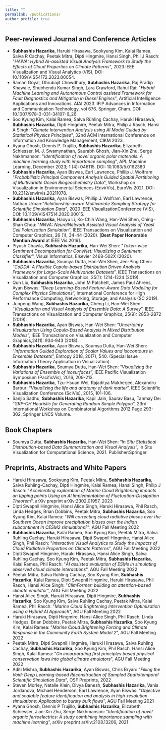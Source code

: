```yaml
---
title: ""
permalink: /publications/
author_profile: true
---
```

Peer-reviewed Journal and Conference Articles
------
- **Subhashis Hazarika**, Haruki Hirasawa, Sookyung Kim, Kalai Ramea, Salva R Cachay, Peetak Mitra, Dipti Hingmire, Hansi Singh, Phil J Rasch: "_HAiVA: Hybrid AI-assisted Visual Analysis Framework to Study the Effects of Cloud Properties on Climate Patterns_", 2023 IEEE Visualization and Visual Analytics (VIS), DOI: 10.1109/VIS54172.2023.00054.
- Raman Goyal, Dhrubajit Chowdhury, **Subhashis Hazarika**, Raj Pradip Khawale, Shubhendu Kumar Singh, Lara Crawford, Rahul Rai: "_Hybrid Machine Learning and Autonomous Control assisted Framework for Fault Diagnostics and Mitigation in Diesel Engines_", Artificial Intelligence Applications and Innovations. AIAI 2023. IFIP Advances in Information and Communication Technology, vol 676. Springer, Cham. DOI: 10.1007/978-3-031-34107-6_26
- Soo Kyung Kim, Kalai Ramea, Salva Rühling Cachay, Haruki Hirasawa, **Subhashis Hazarika**, Dipti Hingmire, Peetak Mitra, Philip J Rasch, Hansi A Singh: "_Climate Intervention Analysis using AI Model Guided by Statistical Physics Principles_", 32nd ACM International Conference on Information and Knowledge Management, CIKM 2023.
- Ayana Ghosh, Dennis P. Trujillo, **Subhashis Hazarika**, Elizabeth Schiesser, M. J. Swamynathan, Saurabh Ghosh, Jian-Xin Zhu, Serge Nakhmanson: "_Identification of novel organic polar materials: A machine learning study with importance sampling_", APL Machine Learning, December 2023; 1 (4): 046115. DOI: 10.1063/5.0162380
- **Subhashis Hazarika**, Ayan Biswas, Earl Lawrence, Phillip J. Wolfram: "_Probabilistic Principal Component Analysis Guided Spatial Partitioning of Multivariate Ocean Biogeochemistry Data_", Workshop on Visualization in Environmental Sciences (EnvirVis), EuroVis 2021, DOI: 10.2312/envirvis.20211078.
- **Subhashis Hazarika**, Ayan Biswas, Phillip J. Wolfram, Earl Lawrence, Nathan Urban:"_Relationship-aware Multivariate Sampling Strategy for Scientific Simulation Data_", 2020 IEEE VisualizationConference (VIS), DOI: 10.1109/VIS47514.2020.00015.
- **Subhashis Hazarika**, Haoyu Li, Ko-Chih Wang, Han-Wei Shen, Ching-Shan Chou: "_NNVA: NeuralNetwork Assisted Visual Analysis of Yeast Cell Polarization Simulation_", IEEE Transactions on Visualization and Computer Graphics, 26 (1), 34-44 (2020). \[**Best Paper Honorable Mention Award** at IEEE Vis 2019\].
- Piyush Chawla, **Subhashis Hazarika**, Han-Wei Shen: "_Token-wise Sentiment Decomposition for ConvNet: Visualizing a Sentiment Classifier_", Visual Informatics, Elsevier 2468-502X (2020).
- **Subhashis Hazarika**, Soumya Dutta, Han-Wei Shen, Jen-Ping Chen: “_CoDDA: A Flexible Copula-based Distribution Driven Analysis Framework for Large-Scale Multivariate Datasets_”, IEEE Transactions on Visualization and Computer Graphics, 25(1): 1214-1224 (2019).
- Qun Liu, **Subhashis Hazarika**, John M Patchett, James Paul Ahrens, Ayan Biswas: “_Deep Learning-Based Feature-Aware Data Modeling for Complex Physics Simulations_”, International Conference for High Performance Computing, Networking, Storage, and Analysis (SC 2019).
- Junpeng Wang, **Subhashis Hazarika**, Cheng Li, Han-Wei Shen: “_Visualization and Visual Analysis of Ensemble Data: A Survey_”, IEEE Transactions on Visualization and Computer Graphics, 25(9): 2853-2872 (2019).
- **Subhashis Hazarika**, Ayan Biswas, Han-Wei Shen: “_Uncertainty Visualization Using Copula-Based Analysis in Mixed Distribution Models_”, IEEE Transactions on Visualization and Computer Graphics,24(1): 934-943 (2018).
- **Subhashis Hazarika**, Ayan Biswas, Soumya Dutta, Han-Wei Shen: “_Information Guided Exploration of Scalar Values and Isocontours in Ensemble Datasets_”, Entropy 2018, 20(7), 540. (Special Issue Information Theory Application in Visualization).
- **Subhashis Hazarika**, Soumya Dutta, Han-Wei Shen: “_Visualizing the Variations of Ensemble of Isosurfaces_”, IEEE Pacific Visualization Symposium (PacificVis), 2016, 209-213.
- **Subhashis Hazarika**, Tzu-Hsuan Wei, Rajaditya Mukherjee, Alexandru Barbur: “_Visualizing the life and anatomy of dark matter_”, IEEE Scientific Visualization Conference (SciVis), 2015, 101-106.
- Sanjib Sadhu, **Subhashis Hazarika**, Kapil Jain, Saurav Basu, Tanmay De: “_GRP-CH Heuristic for Generating Random Simple Polygon_”, 23rd International Workshop on Combinatorial Algorithms 2012:Page 293-302, Springer LNCS Volume.

Book Chapters
------
- Soumya Dutta, **Subhashis Hazarika**, Han-Wei Shen: “_In Situ Statistical Distribution-based Data Summarization and Visual Analysis_”, In Situ Visualization for Computational Science, 2021. Publisher:Springer.

Preprints, Abstracts and White Papers
------
- Haruki Hirasawa, Sookyung Kim, Peetak Mitra, **Subhashis Hazarika**, Salva Ruhling-Cachay, Dipti Hingmire, Kalai Ramea, Hansi Singh, Philip J Rasch: "_Accelerating exploration of Marine Cloud Brightening impacts on tipping points Using an AI Implementation of Fluctuation-Dissipation Theorem_", arXiv preprint arXiv:2302.01957, 2023
- Dipti Swapnil Hingmire, Hansi Alice Singh, Haruki Hirasawa, Phil Rasch, Linda Hedges, Brian Dobbins, Peetak Mitra, **Subhashis Hazarika**, Soo Kyung Kim, Kalai Ramea: "_Will correcting cloud radiative biases over the Southern Ocean improve precipitation biases over the Indian subcontinent in CESM2 simulations?_": AGU Fall Meeting 2022
- **Subhashis Hazarika**, Kalai Ramea, Soo Kyung Kim, Peetak Mitra, Salva Ruhling Cachay, Haruki Hirasawa, Dipti Swapnil Hingmire, Hansi Alice Singh, Phil Rasch: "_Interactive Visual Analytics to Study the Impacts of Cloud Radiative Properties on Climate Patterns_", AGU Fall Meeting 2022
- Dipti Swapnil Hingmire, Haruki Hirasawa, Hansi Alice Singh, Salva Ruhling Cachay, Soo Kyung Kim, Peetak Mitra, **Subhashis Hazarika**, Kalai Ramea, Phil Rasch: "_AI assisted evaluation of ESMs in simulating observed cloud climate interactions_", AGU Fall Meeting 2022
- Peetak Mitra, Salva Ruhling Cachay, Soo Kyung Kim, **Subhashis Hazarika**, Kalai Ramea, Dipti Swapnil Hingmire, Haruki Hirasawa, Phil Rasch, Hansi Alice Singh: "_ClimFormer: building an attention-based climate emulator_", AGU Fall Meeting 2022
- Hansi Alice Singh, Haruki Hirasawa, Dipti Hingmire, **Subhashis Hazarika**, Soo Kyung Kim, Salva Ruhling Cachay, Peetak Mitra, Kalai Ramea, Phil Rasch: "_Marine Cloud Brightening Intervention Optimization using a Hybrid AI Approach_", AGU Fall Meeting 2022
- Haruki Hirasawa, Dipti Hingmire, Hansi Alice Singh, Phil Rasch, Linda Hedges, Brian Dobbins, Peetak Mitra, **Subhashis Hazarika**, Soo Kyung Kim, Kalai Ramea: "_Marine Cloud Brightening Forcing and Climate Response in the Community Earth System Model 2_", AGU Fall Meeting 2022
- Peetak Mitra, Dipti Swapnil Hingmire, Haruki Hirasawa, Salva Ruhling Cachay, **Subhashis Hazarika**, Soo Kyung Kim, Phil Rasch, Hansi Alice Singh, Kalai Ramea: "_On incorporating first principles based physical conservation laws into global climate emulators_", AGU Fall Meeting 2022
- Aditi Mishra, **Subhashis Hazarika**, Ayan Biswas, Chris Bryan: "_Filling the Void: Deep Learning-based Reconstruction of Sampled Spatiotemporal Scientific Simulation Data_", OSF Preprints, 2022
- Steven Morley, Natalie Klein, Divya Banesh, **Subhashis Hazarika**, Vania Jordanova, Michael Henderson, Earl Lawrence, Ayan Biswas: "_Objective and scalable feature identification and analysis in high-resolution simulations: Application to bursty bulk flows_", AGU Fall Meeting 2021
- Ayana Ghosh, Dennis P Trujillo, **Subhashis Hazarika**, Elizabeth Schiesser, Jian-Xin Zhu, Serge Nakhmanson: "_Identification of novel organic ferroelectrics: A study combining importance sampling with machine learning_", arXiv preprint arXiv:2108.13206, 2021 
